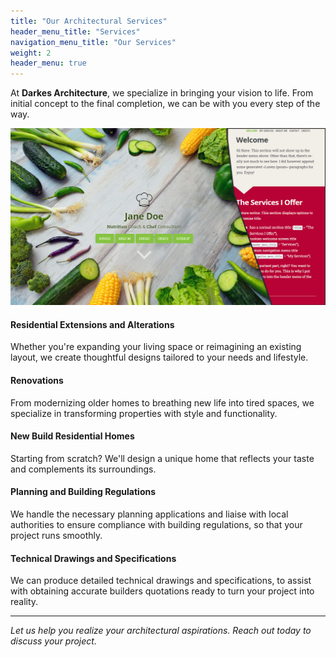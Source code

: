 ```yaml
---
title: "Our Architectural Services"
header_menu_title: "Services"
navigation_menu_title: "Our Services"
weight: 2
header_menu: true
---
```


At **Darkes Architecture**, we specialize in bringing your vision to life. From initial concept to the final completion, we can be with you every step of the way.

![Chris ](/images/screenshot.png)

#### Residential Extensions and Alterations
Whether you're expanding your living space or reimagining an existing layout, we create thoughtful designs tailored to your needs and lifestyle.

#### Renovations
From modernizing older homes to breathing new life into tired spaces, we specialize in transforming properties with style and functionality.

#### New Build Residential Homes
Starting from scratch? We'll design a unique home that reflects your taste and complements its surroundings.

#### Planning and Building Regulations
We handle the necessary planning applications and liaise with local authorities to ensure compliance with building regulations, so that your project runs smoothly.

#### Technical Drawings and Specifications
We can produce detailed technical drawings and specifications, to assist with obtaining accurate builders quotations ready to turn your project into reality.

---

*Let us help you realize your architectural aspirations. Reach out today to discuss your project.*
